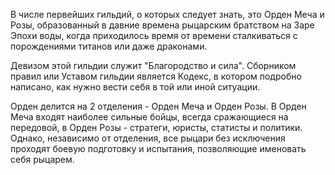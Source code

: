 В числе первейших гильдий, о которых следует знать, это Орден Меча и Розы, образованный в давние времена рыцарским братством на Заре Эпохи воды, когда приходилось время от времени сталкиваться с порождениями титанов или даже драконами.

Девизом этой гильдии служит "Благородство и сила". Сборником правил или Уставом гильдии является Кодекс, в котором подробно написано, как нужно вести себя в той или иной ситуации.

Орден делится на 2 отделения - Орден Меча и Орден Розы. В Орден Меча входят наиболее сильные бойцы, всегда сражающиеся на передовой, в Орден Розы - стратеги, юристы, статисты и политики. Однако, независимо от отделения, все рыцари без исключения проходят боевую подготовку и испытания, позволяющие именовать себя рыцарем. 